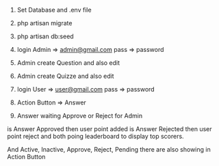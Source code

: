 1. Set Database and .env file
2. php artisan migrate
3. php artisan db:seed
4. login Admin => admin@gmail.com pass => password

5. Admin create Question and also edit

6. Admin create Quizze and also edit

7. login User => user@gmail.com pass => password

8. Action Button => Answer 

9. Answer waiting Approve or Reject for Admin

is Answer Approved then user point added
is Answer Rejected then user point reject
and both poing leaderboard to display top scorers.

And Active, Inactive, Approve, Reject, Pending there are also showing in Action Button
